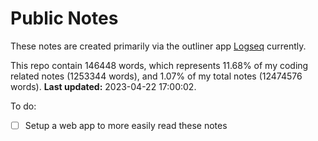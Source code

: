 # Public Notes

These notes are created primarily via the outliner app [Logseq](https://github.com/logseq/logseq) currently.

This repo contain 146448 words, which represents 11.68% of my coding related notes (1253344 words), and 1.07% of my total notes (12474576 words). **Last updated:** 2023-04-22 17:00:02. 

To do:

- [ ] Setup a web app to more easily read these notes
